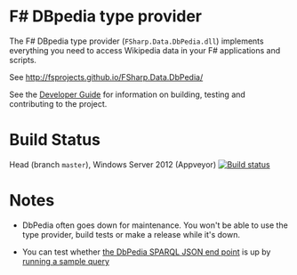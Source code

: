 # F# DBpedia type provider

The F# DBpedia type provider (`FSharp.Data.DbPedia.dll`) implements everything you need to access Wikipedia data in your F# applications 
and scripts.


See http://fsprojects.github.io/FSharp.Data.DbPedia/

See the [Developer Guide](DEVGUIDE.md) for information on building, testing and contributing to the project.

# Build Status

Head (branch ``master``), Windows Server 2012 (Appveyor)  [![Build status](https://ci.appveyor.com/api/projects/status/y6d9vcdeov9rqcgd/branch/master)](https://ci.appveyor.com/project/fsgit/fsharp-data-dbpedia)


# Notes

* DbPedia often goes down for maintenance.  You won't be able to use the type provider, build tests or make a release while it's down.

* You can test whether [the DbPedia SPARQL JSON end point](http://dbpedia.org/sparql) is up
  by [running a sample query](http://dbpedia.org/sparql?default-graph-uri=http%3A%2F%2Fdbpedia.org&query=select+distinct+%3FConcept+where+%7B%5B%5D+a+%3FConcept%7D+LIMIT+100&format=application%2Fsparql-results%2Bjson&timeout=30000&debug=on)
